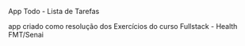 App Todo - Lista de Tarefas

app criado como resolução dos Exercícios do curso Fullstack - Health FMT/Senai
